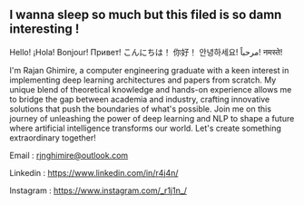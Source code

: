 ## I wanna sleep so much but this filed is so damn interesting !

Hello! ¡Hola!  Bonjour!  Привет!  こんにちは！  你好！ 안녕하세요!  مرحباً!  नमस्ते!


I'm Rajan Ghimire, a computer engineering graduate with a keen interest in implementing deep learning architectures and papers from scratch. My unique blend of theoretical knowledge and hands-on experience allows me to bridge the gap between academia and industry, crafting innovative solutions that push the boundaries of what's possible. Join me on this journey of unleashing the power of deep learning and NLP to shape a future where artificial intelligence transforms our world. Let's create something extraordinary together!

Email : rjnghimire@outlook.com

Linkedin : https://www.linkedin.com/in/r4j4n/

Instagram : https://www.instagram.com/_r1j1n_/